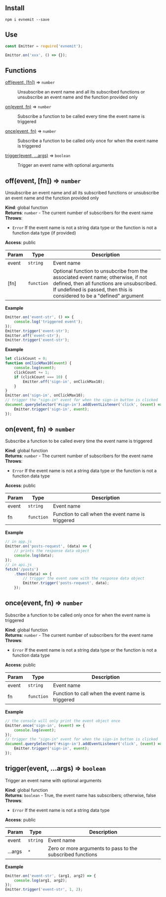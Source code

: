 
## Install

`npm i evnemit --save`

## Use

```js
const Emitter = require('evnemit');

Emittor.on('xxx', () => {});
```

## Functions

<dl>
<dt><a href="#off">off(event, [fn])</a> ⇒ <code>number</code></dt>
<dd><p>Unsubscribe an event name and all its subscribed functions or unsubscribe an event name
and the function provided only</p>
</dd>
<dt><a href="#on">on(event, fn)</a> ⇒ <code>number</code></dt>
<dd><p>Subscribe a function to be called every time the event name is triggered</p>
</dd>
<dt><a href="#once">once(event, fn)</a> ⇒ <code>number</code></dt>
<dd><p>Subscribe a function to be called only once for when the event name is triggered</p>
</dd>
<dt><a href="#trigger">trigger(event, ...args)</a> ⇒ <code>boolean</code></dt>
<dd><p>Trigger an event name with optional arguments</p>
</dd>
</dl>

<a name="off"></a>

## off(event, [fn]) ⇒ <code>number</code>
Unsubscribe an event name and all its subscribed functions or unsubscribe an event name
and the function provided only

**Kind**: global function  
**Returns**: <code>number</code> - The current number of subscribers for the event name  
**Throws**:

- <code>Error</code> If the event name is not a string data type or the function is not
a function data type (if provided)

**Access**: public  

| Param | Type | Description |
| --- | --- | --- |
| event | <code>string</code> | Event name |
| [fn] | <code>function</code> | Optional function to unsubcribe from the associated event name; otherwise, if not defined, then all functions are unsubscribed. If undefined is passed, then this is considered to be a "defined" argument |

**Example**  
```js
Emitter.on('event-str', () => {
    console.log('triggered event');
});
Emitter.trigger('event-str');
Emitter.off('event-str');
Emitter.trigger('event-str');
```
**Example**  
```js
let clickCount = 0;
function onClickMax10(event) {
    console.log(event);
    clickCount += 1;
    if (clickCount === 10) {
        Emitter.off('sign-in', onClickMax10);
    }
}
Emitter.on('sign-in', onClickMax10);
// trigger the "sign-in" event for when the sign-in button is clicked
document.querySelector('#sign-in').addEventListener('click', (event) => {
    Emitter.trigger('sign-in', event);
});
```
<a name="on"></a>

## on(event, fn) ⇒ <code>number</code>
Subscribe a function to be called every time the event name is triggered

**Kind**: global function  
**Returns**: <code>number</code> - The current number of subscribers for the event name  
**Throws**:

- <code>Error</code> If the event name is not a string data type or the function is not
a function data type

**Access**: public  

| Param | Type | Description |
| --- | --- | --- |
| event | <code>string</code> | Event name |
| fn | <code>function</code> | Function to call when the event name is triggered |

**Example**  
```js
// in app.js
Emitter.on('posts-request', (data) => {
    // prints the response data object
    console.log(data);
});
// in api.js
fetch('/posts')
    .then((data) => {
        // trigger the event name with the response data object
        Emitter.trigger('posts-request', data);
    });
```
<a name="once"></a>

## once(event, fn) ⇒ <code>number</code>
Subscribe a function to be called only once for when the event name is triggered

**Kind**: global function  
**Returns**: <code>number</code> - The current number of subscribers for the event name  
**Throws**:

- <code>Error</code> If the event name is not a string data type or the function is not
a function data type

**Access**: public  

| Param | Type | Description |
| --- | --- | --- |
| event | <code>string</code> | Event name |
| fn | <code>function</code> | Function to call when the event name is triggered |

**Example**  
```js
// the console will only print the event object once
Emitter.once('sign-in', (event) => {
    console.log(event);
});
// trigger the "sign-in" event for when the sign-in button is clicked
document.querySelector('#sign-in').addEventListener('click', (event) => {
    Emitter.trigger('sign-in', event);
});
```
<a name="trigger"></a>

## trigger(event, ...args) ⇒ <code>boolean</code>
Trigger an event name with optional arguments

**Kind**: global function  
**Returns**: <code>boolean</code> - True, the event name has subscribers; otherwise, false  
**Throws**:

- <code>Error</code> If the event name is not a string data type

**Access**: public  

| Param | Type | Description |
| --- | --- | --- |
| event | <code>string</code> | Event name |
| ...args | <code>\*</code> | Zero or more arguments to pass to the subscribed functions |

**Example**  
```js
Emitter.on('event-str', (arg1, arg2) => {
    console.log(arg1, arg2);
});
Emitter.trigger('event-str', 1, 2);
```
